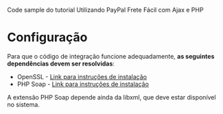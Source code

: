 Code sample do tutorial Utilizando PayPal Frete Fácil com Ajax e PHP

Configuração
============

Para que o código de integração funcione adequadamente, **as seguintes dependências devem ser resolvidas**:

* OpenSSL - [Link para instruções de instalação](http://www.php.net/manual/pt_BR/openssl.installation.php)
* PHP Soap - [Link para instruções de instalação](http://www.php.net/manual/en/soap.installation.php)

A extensão PHP Soap depende ainda da libxml, que deve estar disponível no sistema.